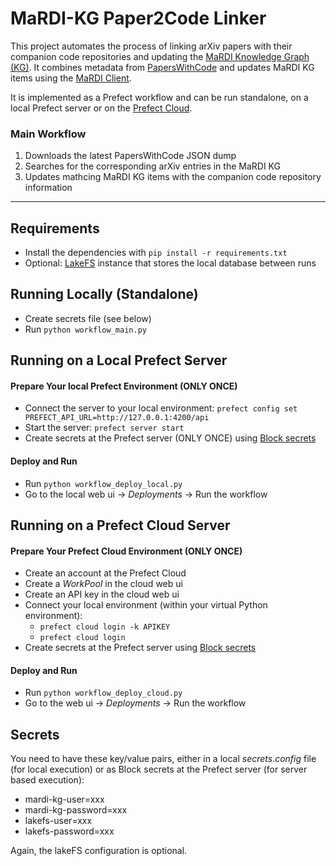 # MaRDI-KG Paper2Code Linker

This project automates the process of linking arXiv papers with their companion code repositories and updating 
the [MaRDI Knowledge Graph (KG)](https://portal.mardi4nfdi.de/wiki/Service:MaRDI_KG). It combines metadata 
from [PapersWithCode](https://paperswithcode.com/about) and updates MaRDI KG items using 
the [MaRDI Client](https://github.com/MaRDI4NFDI/mardiclient). 

It is implemented as a Prefect workflow and can be run standalone, on a local Prefect server 
or on the [Prefect Cloud](https://docs.prefect.io/v3/get-started/index).

### Main Workflow

1. Downloads the latest PapersWithCode JSON dump
2. Searches for the corresponding arXiv entries in the MaRDI KG
3. Updates mathcing MaRDI KG items with the companion code repository information

---

## Requirements

- Install the dependencies with `pip install -r requirements.txt`
- Optional: [LakeFS](https://lakefs.io/) instance that stores the local database between runs

## Running Locally (Standalone)

- Create secrets file (see below)
- Run `python workflow_main.py`

## Running on a Local Prefect Server

#### Prepare Your local Prefect Environment (ONLY ONCE)
- Connect the server to your local environment: 
  `prefect config set PREFECT_API_URL=http://127.0.0.1:4200/api`
- Start the server: `prefect server start`
- Create secrets at the Prefect server (ONLY ONCE) using [Block secrets](https://docs.prefect.io/v3/develop/blocks)

#### Deploy and Run 
- Run `python workflow_deploy_local.py`
- Go to the local web ui -> _Deployments_ -> Run the workflow

## Running on a Prefect Cloud Server

#### Prepare Your Prefect Cloud Environment (ONLY ONCE)

- Create an account at the Prefect Cloud
- Create a _WorkPool_ in the cloud web ui
- Create an API key in the cloud web ui
- Connect your local environment (within your virtual Python environment): 
   - `prefect cloud login -k APIKEY`
   - `prefect cloud login`
- Create secrets at the Prefect server using [Block secrets](https://docs.prefect.io/v3/develop/blocks)

#### Deploy and Run 
- Run `python workflow_deploy_cloud.py`
- Go to the web ui -> _Deployments_ -> Run the workflow


## Secrets
You need to have these key/value pairs, either in a local 
_secrets.config_ file (for local execution) or as Block secrets at the 
Prefect server (for server based execution):

- mardi-kg-user=xxx
- mardi-kg-password=xxx
- lakefs-user=xxx
- lakefs-password=xxx

Again, the lakeFS configuration is optional.
